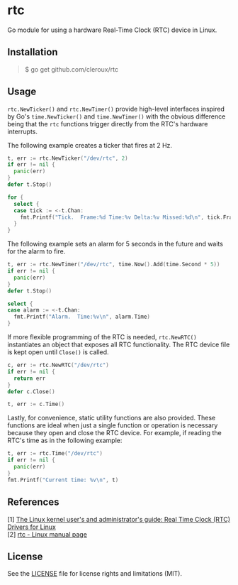 # rtc

Go module for using a hardware Real-Time Clock (RTC) device in Linux.

## Installation

> $ go get github.com/cleroux/rtc

## Usage

`rtc.NewTicker()` and `rtc.NewTimer()` provide high-level interfaces inspired
by Go's `time.NewTicker()` and `time.NewTimer()` with the obvious difference
being that the `rtc` functions trigger directly from the RTC's hardware
interrupts.

The following example creates a ticker that fires at 2 Hz.
```go
t, err := rtc.NewTicker("/dev/rtc", 2)
if err != nil {
  panic(err)
}
defer t.Stop()

for {
  select {
  case tick := <-t.Chan:
    fmt.Printf("Tick.  Frame:%d Time:%v Delta:%v Missed:%d\n", tick.Frame, tick.Time, tick.Delta, tick.Missed)
  }
}
```

The following example sets an alarm for 5 seconds in the future and waits for
the alarm to fire.
```go
t, err := rtc.NewTimer("/dev/rtc", time.Now().Add(time.Second * 5))
if err != nil {
  panic(err)
}
defer t.Stop()

select {
case alarm := <-t.Chan:
  fmt.Printf("Alarm.  Time:%v\n", alarm.Time)
}
```

If more flexible programming of the RTC is needed, `rtc.NewRTC()` instantiates
an object that exposes all RTC functionality. The RTC device file is kept open
until `Close()` is called.

```go
c, err := rtc.NewRTC("/dev/rtc")
if err != nil {
  return err
}
defer c.Close()

t, err := c.Time()
```

Lastly, for convenience, static utility functions are also provided. These
functions are ideal when just a single function or operation is necessary
because they open and close the RTC device. For example, if reading the RTC's
time as in the following example:

```go
t, err := rtc.Time("/dev/rtc")
if err != nil {
  panic(err)
}
fmt.Printf("Current time: %v\n", t)
```

## References

[1] [The Linux kernel user's and administrator's guide: Real Time Clock (RTC) Drivers for Linux](https://www.kernel.org/doc/html/latest/admin-guide/rtc.html)  
[2] [rtc - Linux manual page](https://man7.org/linux/man-pages/man4/rtc.4.html)

## License

See the [LICENSE](LICENSE.md) file for license rights and limitations (MIT).
